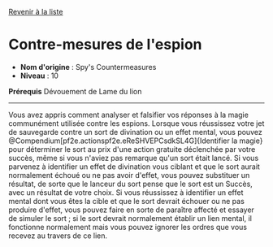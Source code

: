 [Revenir à la liste](list.md)

# Contre-mesures de l'espion

 * **Nom d'origine** : Spy's Countermeasures
 * **Niveau** : 10


<p><span><strong>Prérequis</strong> Dévouement de Lame du lion<br></span></p>
<hr>
<p>Vous avez appris comment analyser et falsifier vos réponses à la magie communément utilisée contre les espions. Lorsque vous réussissez votre jet de sauvegarde contre un sort de divination ou un effet mental, vous pouvez @Compendium[pf2e.actionspf2e.eReSHVEPCsdkSL4G]{Identifier la magie} pour déterminer le sort au prix d'une action gratuite déclenchée par votre succès, même si vous n'aviez pas remarque qu'un sort était lancé. Si vous parvenez à identifier un effet de divination vous ciblant et que le sort aurait normalement échoué ou ne pas avoir d'effet, vous pouvez substituer un résultat, de sorte que le lanceur du sort pense que le sort est un Succès, avec un résultat de votre choix. Si vous réussissez à identifier un effet mental dont vous êtes la cible et que le sort devrait échouer ou ne pas produire d'effet, vous pouvez faire en sorte de paraître affecté et essayer de simuler le sort ; si le sort devrait normalement établir un lien mental, il fonctionne normalement mais vous pouvez ignorer les ordres que vous recevez au travers de ce lien.&nbsp;</p>